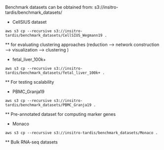 Benchmark datasets can be obtained from: s3://insitro-tardis/benchmark_datasets/

* CellSIUS dataset
```
aws s3 cp --recursive s3://insitro-tardis/benchmark_datasets/CellSIUS_Wegmann19 .
```
** for evaluating clustering approaches (reduction --> network construction -->  visualization --> clustering )

* fetal_liver_100k+
```
aws s3 cp --recursive s3://insitro-tardis/benchmark_datasets/fetal_liver_100k+ .
```
** For testing scalability

* PBMC_Granja19
```
aws s3 cp --recursive s3://insitro-tardis/benchmark_datasets/PBMC_Granja19 .
```
** Pre-annotated dataset for computing marker genes

* Monaco
```
aws s3 cp --recursive s3://insitro-tardis/benchmark_datasets/Monaco .
```
** Bulk RNA-seq datasets
